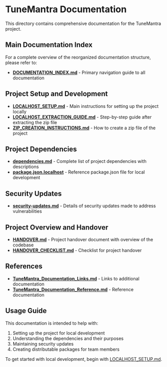 # TuneMantra Documentation

This directory contains comprehensive documentation for the TuneMantra project.

## Main Documentation Index

For a complete overview of the reorganized documentation structure, please refer to:
- [**DOCUMENTATION_INDEX.md**](./DOCUMENTATION_INDEX.md) - Primary navigation guide to all documentation

## Project Setup and Development

- [**LOCALHOST_SETUP.md**](./setup/LOCALHOST_SETUP.md) - Main instructions for setting up the project locally
- [**LOCALHOST_EXTRACTION_GUIDE.md**](./setup/LOCALHOST_EXTRACTION_GUIDE.md) - Step-by-step guide after extracting the zip file
- [**ZIP_CREATION_INSTRUCTIONS.md**](./setup/ZIP_CREATION_INSTRUCTIONS.md) - How to create a zip file of the project

## Project Dependencies

- [**dependencies.md**](./dependencies/dependencies.md) - Complete list of project dependencies with descriptions
- [**package.json.localhost**](./dependencies/package.json.localhost) - Reference package.json file for local development

## Security Updates

- [**security-updates.md**](./security/security-updates.md) - Details of security updates made to address vulnerabilities

## Project Overview and Handover

- [**HANDOVER.md**](./handover/HANDOVER.md) - Project handover document with overview of the codebase
- [**HANDOVER_CHECKLIST.md**](./handover/HANDOVER_CHECKLIST.md) - Checklist for project handover

## References

- [**TuneMantra_Documentation_Links.md**](./references/TuneMantra_Documentation_Links.md) - Links to additional documentation
- [**TuneMantra_Documentation_Reference.md**](./references/TuneMantra_Documentation_Reference.md) - Reference documentation

## Usage Guide

This documentation is intended to help with:

1. Setting up the project for local development
2. Understanding the dependencies and their purposes
3. Maintaining security updates
4. Creating distributable packages for team members

To get started with local development, begin with [LOCALHOST_SETUP.md](./setup/LOCALHOST_SETUP.md).
